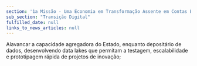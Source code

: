 ```yaml
---
section: '1a Missão - Uma Economia em Transformação Assente em Contas Equilibradas'
sub_section: "Transição Digital"
fulfilled_date: null
links_to_news_articles: null
---
```


Alavancar a capacidade agregadora do Estado, enquanto depositário de dados, desenvolvendo data lakes que permitam a testagem, escalabilidade e prototipagem rápida de projetos de inovação;